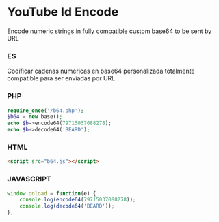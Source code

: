 # YouTube Id Encode
Encode numeric strings in fully compatible custom base64 to be sent by URL

### ES 
Codificar cadenas numéricas en base64 personalizada totalmente compatible para ser enviadas por URL

### PHP
```php
require_once('/b64.php');
$b64 = new base();
echo $b->encode64(79715037088278);
echo $b->decode64('BEARD');
```

### HTML
```html
<script src="b64.js"></script>
```

### JAVASCRIPT
```javascript
window.onload = function(e) {
    console.log(encode64(79715037088278));
    console.log(decode64('BEARD'));
};
```













